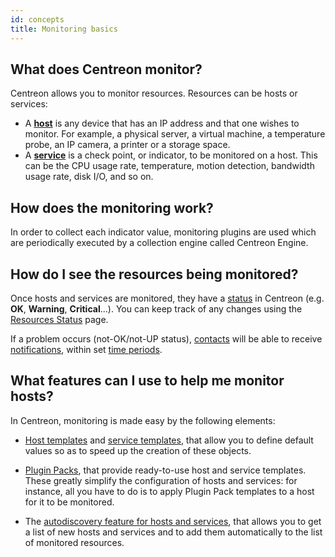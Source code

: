 ```yaml
---
id: concepts
title: Monitoring basics
---
```


## What does Centreon monitor?

Centreon allows you to monitor resources. Resources can be hosts or services:

* A [**host**](basic-objects/hosts-create) is any device that has an IP address and that one wishes to monitor. 
For example, a physical server, a virtual machine, a temperature probe, an IP camera, a printer or a storage space.
* A [**service**](basic-objects/services-create) is a check point, or indicator, to be monitored on a host.
This can be the CPU usage rate, temperature, motion detection, bandwidth usage rate, disk I/O, and so on.

## How does the monitoring work?

In order to collect each indicator value, monitoring plugins are used which are periodically executed by a collection engine called Centreon Engine.

## How do I see the resources being monitored?

Once hosts and services are monitored, they have a [status](../alerts-notifications/concepts) in Centreon (e.g. **OK**, **Warning**, **Critical**...). You can keep track of any changes using the [Resources Status](../alerts-notifications/resources-status) page.

If a problem occurs (not-OK/not-UP status), [contacts](basic-objects/contacts) will be able to receive [notifications](../alerts-notifications/notif-configuration), within set [time periods](basic-objects/timeperiods).

## What features can I use to help me monitor hosts?

In Centreon, monitoring is made easy by the following elements:

- [Host templates](basic-objects/hosts-templates) and [service templates](basic-objects/services-templates), that allow you to define default values so as to speed up the creation of these objects.

- [Plugin Packs](pluginpacks), that provide ready-to-use host and service templates. These greatly simplify the configuration of hosts and services: for instance, all you have to do is to apply Plugin Pack templates to a host for it to be monitored.

- The [autodiscovery feature for hosts and services](discovery/introduction), that allows you to get a list of new hosts and services and to add them automatically to the list of monitored resources.